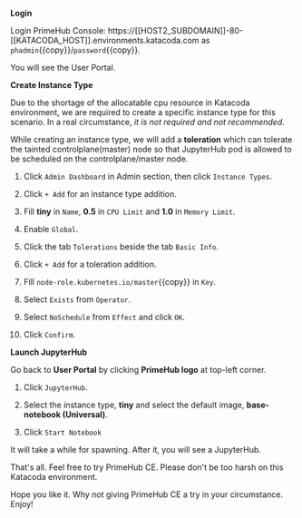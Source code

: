 
**Login**

Login PrimeHub Console: https://[[HOST2_SUBDOMAIN]]-80-[[KATACODA_HOST]].environments.katacoda.com as `phadmin`{{copy}}/`password`{{copy}}.

You will see the User Portal.

**Create Instance Type**

Due to the shortage of the allocatable cpu resource in Katacoda environment, we are required to create a specific instance type for this scenario. In a real circumstance, *it is not required and not recommended*.

While creating an instance type, we will add a **toleration** which can tolerate the tainted controlplane(master) node so that JupyterHub pod is allowed to be scheduled on the controlplane/master node.

1. Click `Admin Dashboard` in Admin section, then click `Instance Types`.

2. Click `+ Add` for an instance type addition.

3. Fill **tiny** in `Name`, **0.5** in `CPU Limit` and **1.0** in `Memory Limit`.

4. Enable `Global`.

5. Click the tab `Tolerations` beside the tab `Basic Info`.

6. Click `+ Add` for a toleration addition.

7. Fill `node-role.kubernetes.io/master`{{copy}} in `Key`.

8. Select `Exists` from `Operator`.

9. Select `NoSchedule` from `Effect` and click `OK`.

10. Click `Confirm`.

**Launch JupyterHub**

Go back to **User Portal** by clicking **PrimeHub logo** at top-left corner.

1. Click `JupyterHub`.

2. Select the instance type, **tiny** and select the default image, **base-notebook (Universal)**.

3. Click `Start Notebook`

It will take a while for spawning. After it, you will see a JupyterHub.

That's all. Feel free to try PrimeHub CE. Please don't be too harsh on this Katacoda environment.

Hope you like it. Why not giving PrimeHub CE a try in your circumstance. Enjoy!
